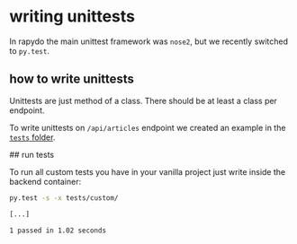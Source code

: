 
# writing unittests

In rapydo the main unittest framework was `nose2`, but we recently switched to `py.test`.

## how to write unittests

Unittests are just method of a class.
There should be at least a class per endpoint.

To write unittests on `/api/articles` endpoint we created an example in the [`tests` folder](projects/proof/backend/tests/).

## run tests

To run all custom tests you have in your vanilla project just write inside the backend container:
```bash
py.test -s -x tests/custom/

[...]

1 passed in 1.02 seconds
```

